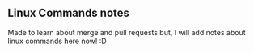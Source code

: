 ## Linux Commands notes
Made to learn about merge and pull requests but,
I will add notes about linux commands here now! :D
